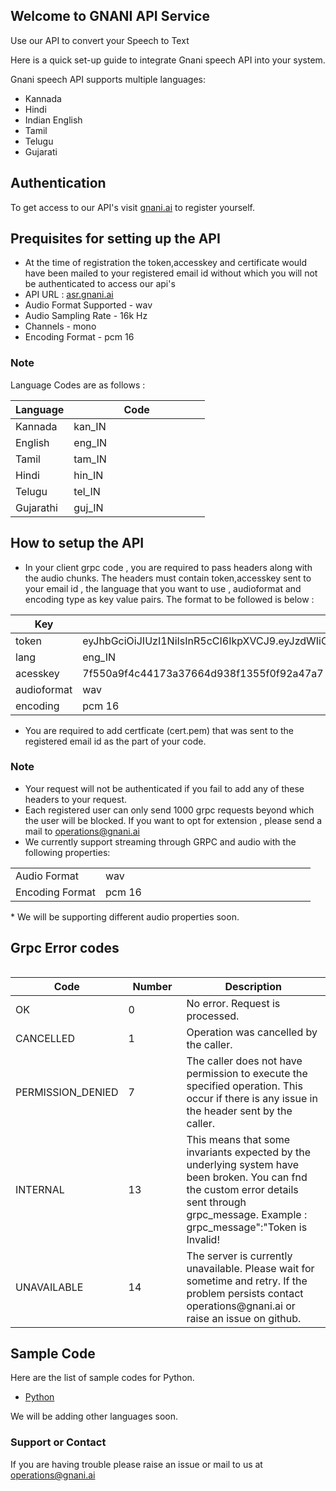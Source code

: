 ## Welcome to GNANI API Service

Use our API to convert your Speech to Text

Here is a quick set-up guide to integrate Gnani speech API into your system.

Gnani speech API supports multiple languages:
- Kannada
- Hindi
- Indian English
- Tamil
- Telugu
- Gujarati

## Authentication 
To get access to our API's visit [gnani.ai](https://gnani.ai/ApiRequest) to register yourself.

## Prequisites for setting up the API
- At the time of registration the token,accesskey and certificate would have been mailed to your registered email id without which you will not be authenticated to access our api's
- API URL : [asr.gnani.ai](https://asr.gnani.ai)
- Audio Format Supported - wav
- Audio Sampling Rate - 16k Hz
- Channels - mono
- Encoding Format - pcm 16 

### Note
Language Codes are as follows :
<table>
<colgroup>
<col width="30%" />
<col width="70%" />
</colgroup>
<thead>
<tr class="header">
<th>Language</th>
<th>Code</th>
</tr>
</thead>
<tbody>
<tr>
<td markdown="span">Kannada</td>
<td markdown="span">kan_IN</td>
</tr>
<tr>
<td markdown="span">English</td>
<td markdown="span">eng_IN</td>
</tr>
 <tr>
<td markdown="span">Tamil</td>
<td markdown="span">tam_IN</td>
</tr>
<tr>
<td markdown="span">Hindi</td>
<td markdown="span">hin_IN</td>
</tr>
<tr>
<td markdown="span">Telugu</td>
<td markdown="span">tel_IN</td>
</tr>
  <tr>
<td markdown="span">Gujarathi</td>
<td markdown="span">guj_IN</td>
</tr>
</tbody>
</table>

## How to setup the API
- In your client grpc code , you are required to pass headers along with the audio chunks. The headers must contain token,accesskey sent to your email id , the language that you want to use , audioformat and encoding type as key value pairs. The format to be followed is below : 
<table>
<colgroup>
<col width="30%" />
<col width="70%" />
</colgroup>
<thead>
<tr class="header">
<th>Key</th>
<th>Value</th>
</tr>
</thead>
<tbody>
<tr>
<td markdown="span">token</td>
<td markdown="span">eyJhbGciOiJIUzI1NiIsInR5cCI6IkpXVCJ9.eyJzdWIiOiIxMjM0NTY3ODkwIiwibmFtZSI6IkpvaG4gRG9lIiwiaWF0IjoxNTE2MjM5MDIyfQ</td>
</tr>
<tr>
<td markdown="span">lang</td>
<td markdown="span">eng_IN</td>
</tr>
 <tr>
<td markdown="span">acesskey</td>
<td markdown="span">7f550a9f4c44173a37664d938f1355f0f92a47a7</td>
 </tr>
 <tr>
<td markdown="span">audioformat</td>
<td markdown="span">wav</td>
</tr>
  <tr>
<td markdown="span">encoding</td>
<td markdown="span">pcm 16</td>
 </tr>
</tbody>
</table>

- You are required to add certficate (cert.pem) that was sent to the registered email id as the part of your code.

### Note 
- Your request will not be authenticated if you fail to add any of these headers to your request.
- Each registered user can only send 1000 grpc requests beyond which the user will be blocked. If you want to opt for         extension , please send a mail to operations@gnani.ai
- We currently support streaming through GRPC and audio with the following properties:
<table>
<colgroup>
<col width="30%" />
<col width="70%" />
</colgroup>
 <tbody>
<tr>
<td markdown="span">Audio Format</td>
<td markdown="span">wav</td>
</tr>
<tr>
<td markdown="span">Encoding Format</td>
<td markdown="span">pcm 16 </td>
</tr>
</tbody>
</table>
  * We will be supporting different audio properties soon.

## Grpc Error codes 
<table>
<tbody>
 </tbody>
</table>
<table>
<colgroup>
<col width="30%" />
<col width="20%" />
<col width="50%" />
</colgroup>
 <tbody>
 <thead>
<tr class="header">
<th>Code</th>
<th>Number</th>
<th>Description</th>
</tr>
</thead>
<tr>
<td markdown="span">OK</td>
<td markdown="span">0</td>
<td markdown="span">No error. Request is processed.</td>
</tr>
<tr>
<td markdown="span">CANCELLED</td>
<td markdown="span">1</td>
<td markdown="span">Operation was cancelled by the caller.</td>
</tr>
<tr>
<td markdown="span">PERMISSION_DENIED</td>
<td markdown="span">7</td>
<td markdown="span">The caller does not have permission to execute the specified operation. This occur if there is any issue in the header sent by the caller.</td>
</tr>
<tr>
<td markdown="span">INTERNAL</td>
<td markdown="span">13</td>
<td markdown="span">This means that some invariants expected by the underlying system have been broken. You can fnd the custom error details sent through grpc_message.
 Example : grpc_message":"Token is Invalid!</td>
</tr>
  <tr>
<td markdown="span">UNAVAILABLE</td>
<td markdown="span">14</td>
<td markdown="span">The server is currently unavailable. Please wait for sometime and retry. If the problem persists contact operations@gnani.ai or raise an issue on github.</td>
</tr>
</tbody>
</table>

## Sample Code
Here are the list of sample codes for Python.
- [Python](https://github.com/gnani-ai/API-service/tree/master/grpc-codes/Python3-Client)

We will be adding other languages soon.

### Support or Contact

If you are having trouble please raise an issue or mail to us at operations@gnani.ai
